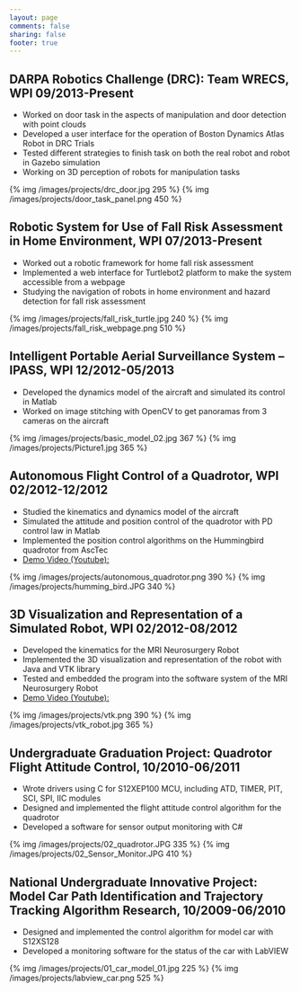 ```yaml
---
layout: page
comments: false
sharing: false
footer: true
---
```


## DARPA Robotics Challenge (DRC): Team WRECS, WPI 09/2013-Present

- Worked on door task in the aspects of manipulation and door detection with point clouds
- Developed a user interface for the operation of Boston Dynamics Atlas Robot in DRC Trials
- Tested different strategies to finish task on both the real robot and robot in Gazebo simulation
- Working on 3D perception of robots for manipulation tasks 

{% img /images/projects/drc_door.jpg 295 %}
{% img /images/projects/door_task_panel.png 450 %}

## Robotic System for Use of Fall Risk Assessment in Home Environment, WPI 07/2013-Present

- Worked out a robotic framework for home fall risk assessment
- Implemented a web interface for Turtlebot2 platform to make the system accessible from a webpage 
- Studying the navigation of robots in home environment and hazard detection for fall risk assessment   

{% img /images/projects/fall_risk_turtle.jpg 240 %}
{% img /images/projects/fall_risk_webpage.png 510 %}

## Intelligent Portable Aerial Surveillance System – IPASS, WPI 12/2012-05/2013

-  Developed the dynamics model of the aircraft and simulated its control in   Matlab
- Worked on image stitching with OpenCV to get panoramas from 3 cameras on the aircraft

{% img /images/projects/basic_model_02.jpg 367 %}
{% img /images/projects/Picture1.jpg 365 %}

## Autonomous Flight Control of a Quadrotor, WPI 02/2012-12/2012

- Studied the kinematics and dynamics model of the aircraft
- Simulated the attitude and position control of the quadrotor with PD control law in Matlab
- Implemented the position control algorithms on the Hummingbird quadrotor from AscTec
- [Demo Video (Youtube):](http://www.youtube.com/watch?v=GF0DLWTfk3U&feature=c4-overview&list=UUZavD4SDX_YwDwgSEyUDrcQ)

{% img /images/projects/autonomous_quadrotor.png 390 %}
{% img /images/projects/humming_bird.JPG 340 %}

## 3D Visualization and Representation of a Simulated Robot, WPI 02/2012-08/2012

- Developed the kinematics for the MRI Neurosurgery Robot
- Implemented the 3D visualization and representation of the robot with Java and VTK library
- Tested and embedded the program into the software system of the MRI Neurosurgery Robot
- [Demo Video (Youtube):](http://www.youtube.com/watch?v=8LrmLvdZvYY&feature=c4-overview&list=UUZavD4SDX_YwDwgSEyUDrcQ)

{% img /images/projects/vtk.png 390 %}
{% img /images/projects/vtk_robot.jpg 365 %}

## Undergraduate Graduation Project: Quadrotor Flight Attitude Control, 10/2010-06/2011

- Wrote drivers using C for S12XEP100 MCU, including ATD, TIMER, PIT, SCI, SPI, IIC modules
- Designed and implemented the flight attitude control algorithm for the quadrotor
- Developed a software for sensor output monitoring with C#

{% img /images/projects/02_quadrotor.JPG 335 %}
{% img /images/projects/02_Sensor_Monitor.JPG 410 %}  

## National Undergraduate Innovative Project: Model Car Path Identification and Trajectory Tracking Algorithm Research, 10/2009-06/2010

- Designed and implemented the control algorithm for model car with S12XS128
- Developed a monitoring software for the status of the car with LabVIEW

{% img /images/projects/01_car_model_01.jpg 225 %}
{% img /images/projects/labview_car.png 525 %}  
